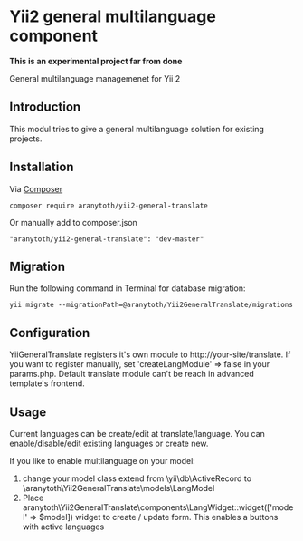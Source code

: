 # Yii2 general multilanguage component


**This is an experimental project far from done**

General multilanguage managemenet for Yii 2

## Introduction

This modul tries to give a general multilanguage solution for existing projects.

## Installation

Via [Composer](http://getcomposer.org/download/)

```
composer require aranytoth/yii2-general-translate
```
Or manually add to composer.json

```
"aranytoth/yii2-general-translate": "dev-master"
```

## Migration

Run the following command in Terminal for database migration:

```
yii migrate --migrationPath=@aranytoth/Yii2GeneralTranslate/migrations
```

## Configuration

YiiGeneralTranslate registers it's own module to http://your-site/translate. If you want to register manually, set 'createLangModule' => false in your params.php.
Default translate module can't be reach in advanced template's frontend.

## Usage

Current languages can be create/edit at translate/language. You can enable/disable/edit existing languages or create new.

If you like to enable multilanguage on your model:

1. change your model class extend from \yii\db\ActiveRecord to \aranytoth\Yii2GeneralTranslate\models\LangModel
2. Place aranytoth\Yii2GeneralTranslate\components\LangWidget::widget(['model' => $model]) widget to create / update form. This enables a buttons with active languages







